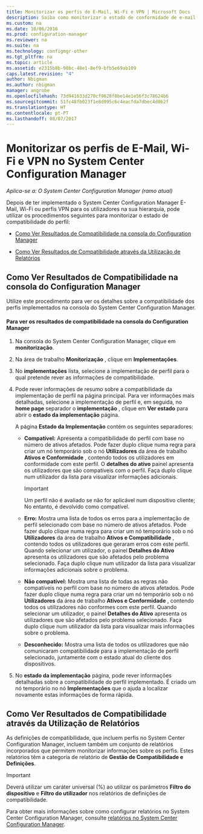 ```yaml
---
title: Monitorizar os perfis de E-Mail, Wi-Fi e VPN | Microsoft Docs
description: Saiba como monitorizar o estado de conformidade de e-mail, Wi-Fi e perfis VPN no System Center Configuration Manager.
ms.custom: na
ms.date: 10/06/2016
ms.prod: configuration-manager
ms.reviewer: na
ms.suite: na
ms.technology: configmgr-other
ms.tgt_pltfrm: na
ms.topic: article
ms.assetid: e2315b8b-98bc-40e1-8ef9-bfb5e69ab109
caps.latest.revision: "4"
author: Nbigman
ms.author: nbigman
manager: angrobe
ms.openlocfilehash: 73d941633d270cf9628f8be14e1e56f3c78624b6
ms.sourcegitcommit: 51fc48fb023f1e8d995c6c4eacfda7dbec4d0b2f
ms.translationtype: HT
ms.contentlocale: pt-PT
ms.lasthandoff: 08/07/2017
---
```

# <a name="monitor-email-wi-fi-and-vpn-profiles-in-system-center-configuration-manager"></a>Monitorizar os perfis de E-Mail, Wi-Fi e VPN no System Center Configuration Manager

*Aplica-se a: O System Center Configuration Manager (ramo atual)*

Depois de ter implementado o System Center Configuration Manager E-Mail, Wi-Fi ou perfis VPN para os utilizadores na sua hierarquia, pode utilizar os procedimentos seguintes para monitorizar o estado de compatibilidade do perfil:  

-   [Como Ver Resultados de Compatibilidade na consola do Configuration Manager](#BKMK_console)  

-   [Como Ver Resultados de Compatibilidade através da Utilização de Relatórios](#BKMK_Reports)  

##  <a name="BKMK_console"></a> Como Ver Resultados de Compatibilidade na consola do Configuration Manager  
 Utilize este procedimento para ver os detalhes sobre a compatibilidade dos perfis implementados na consola do System Center Configuration Manager.  

#### <a name="to-view-compliance-results-in-the-configuration-manager-console"></a>Para ver os resultados de compatibilidade na consola do Configuration Manager  

1.  Na consola do System Center Configuration Manager, clique em **monitorização**.  

2.  Na área de trabalho **Monitorização** , clique em **Implementações**.  

3.  No **implementações** lista, selecione a implementação de perfil para o qual pretende rever as informações de compatibilidade.  

4.  Pode rever informações de resumo sobre a compatibilidade da implementação de perfil na página principal. Para ver informações mais detalhadas, selecione a implementação de perfil e, em seguida, no **home page** separador o **implementação** , clique em **Ver estado** para abrir o **estado da implementação** página.  

     A página **Estado da Implementação** contém os seguintes separadores:  

    -   **Compatível:** Apresenta a compatibilidade do perfil com base no número de ativos afetados. Pode fazer duplo clique numa regra para criar um nó temporário sob o nó **Utilizadores** da área de trabalho **Ativos e Conformidade** , contendo todos os utilizadores em conformidade com este perfil. O **detalhes do ativo** painel apresenta os utilizadores que são compatíveis com o perfil. Faça duplo clique num utilizador da lista para visualizar informações adicionais.  

        > [!IMPORTANT]  
        >  Um perfil não é avaliado se não for aplicável num dispositivo cliente; No entanto, é devolvido como compatível.  

    -   **Erro:** Mostra uma lista de todos os erros para a implementação de perfil selecionado com base no número de ativos afetados. Pode fazer duplo clique numa regra para criar um nó temporário sob o nó **Utilizadores** da área de trabalho **Ativos e Compatibilidade** , contendo todos os utilizadores que geraram erros com este perfil. Quando selecionar um utilizador, o painel **Detalhes do Ativo** apresenta os utilizadores que são afetados pelo problema selecionado. Faça duplo clique num utilizador da lista para visualizar informações adicionais sobre o problema.  

    -   **Não compatível:** Mostra uma lista de todas as regras não compatíveis no perfil com base no número de ativos afetados. Pode fazer duplo clique numa regra para criar um nó temporário sob o nó **Utilizadores** da área de trabalho **Ativos e Conformidade** , contendo todos os utilizadores não conformes com este perfil. Quando selecionar um utilizador, o painel **Detalhes do Ativo** apresenta os utilizadores que são afetados pelo problema selecionado. Faça duplo clique num utilizador da lista para visualizar mais informações sobre o problema.  

    -   **Desconhecido:** Mostra uma lista de todos os utilizadores que não comunicaram compatibilidade para a implementação de perfil selecionado, juntamente com o estado atual do cliente dos dispositivos.  

5.  No **estado da implementação** página, pode rever informações detalhadas sobre a compatibilidade do perfil implementado. É criado um nó temporário no nó **Implementações** que o ajuda a localizar novamente estas informações de forma rápida.  

##  <a name="BKMK_Reports"></a> Como Ver Resultados de Compatibilidade através da Utilização de Relatórios  
 As definições de compatibilidade, que incluem perfis no System Center Configuration Manager, incluem também um conjunto de relatórios incorporados que permitem monitorizar informações sobre os perfis. Estes relatórios têm a categoria de relatório de **Gestão de Compatibilidade e Definições**.  

> [!IMPORTANT]  
>  Deverá utilizar um caráter universal (%) ao utilizar os parâmetros **Filtro do dispositivo** e **Filtro do utilizador** nos relatórios de definições de compatibilidade.  

 Para obter mais informações sobre como configurar relatórios no System Center Configuration Manager, consulte [relatórios no System Center Configuration Manager](../../core/servers/manage/reporting.md).  

